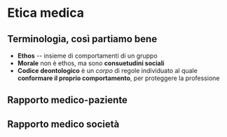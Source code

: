 <!-- gio 10 ott 2019, 08.14.13, CEST -->
# Etica medica

## Terminologia, così partiamo bene
- __Ethos__ -- insieme di comportamenti di un gruppo
- __Morale__ non è ethos, ma sono __consuetudini sociali__
- __Codice deontologico__ è un _corpo_ di regole individuato al quale __conformare il proprio comportamento__, per proteggere la professione

## Rapporto medico-paziente

## Rapporto medico società

